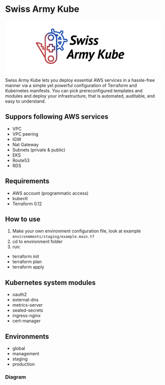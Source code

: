 # Swiss Army Kube

![](https://raw.githubusercontent.com/provectus/swiss-army-kube/749c8bc2ddb0fb16e394dbc0b46e46f753ecb9db/logo.png?token=AC2LBA4XETSMFM64IMX2H3S5P74GC)

Swiss Army Kube lets you deploy essential AWS services in a hassle-free manner via a simple yet powerful configuration of Terraform and Kubernetes manifests. You can pick prereconfigured templates and modules and deploy your infrastructure, that is automated, auditable, and easy to understand.

## Suppors following AWS services
- VPC
- VPC peering
- IGW
- Nat Gateway
- Subnets (private & public)
- EKS
- Route53
- RDS

## Requirements
- AWS account (programmatic access)
- kubectl
- Terraform 0.12

## How to use
1. Make your own environment configuration file, look at example `environmments/staging/example.main.tf`
2. cd to environment folder
3. run:
  - terraform init
  - terraform plan
  - terraform apply

## Kubernetes system modules
- oauth2
- external-dns
- metrics-server
- sealed-secrets
- ingress-nginx
- cert-manager

## Environments
- global
- management
- staging
- production

### Diagram

